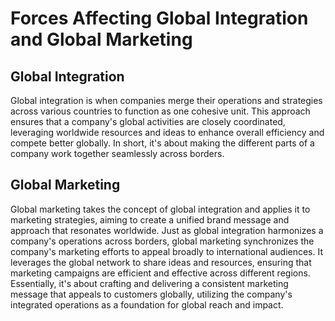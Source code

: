# Forces Affecting Global Integration and Global Marketing
## Global Integration
Global integration is when companies merge their operations and strategies across various countries to function as one cohesive unit. This approach ensures that a company's global activities are closely coordinated, leveraging worldwide resources and ideas to enhance overall efficiency and compete better globally. In short, it's about making the different parts of a company work together seamlessly across borders.

## Global Marketing
Global marketing takes the concept of global integration and applies it to marketing strategies, aiming to create a unified brand message and approach that resonates worldwide. Just as global integration harmonizes a company's operations across borders, global marketing synchronizes the company's marketing efforts to appeal broadly to international audiences. It leverages the global network to share ideas and resources, ensuring that marketing campaigns are efficient and effective across different regions. Essentially, it's about crafting and delivering a consistent marketing message that appeals to customers globally, utilizing the company's integrated operations as a foundation for global reach and impact.
